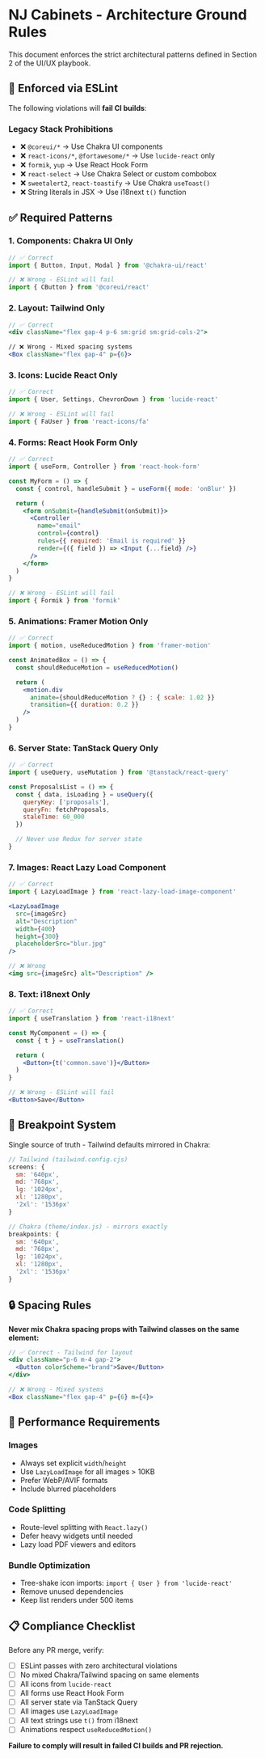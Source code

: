 # NJ Cabinets - Architecture Ground Rules

This document enforces the strict architectural patterns defined in Section 2 of the UI/UX playbook.

## 🚫 Enforced via ESLint

The following violations will **fail CI builds**:

### Legacy Stack Prohibitions
- ❌ `@coreui/*` → Use Chakra UI components
- ❌ `react-icons/*`, `@fortawesome/*` → Use `lucide-react` only
- ❌ `formik`, `yup` → Use React Hook Form
- ❌ `react-select` → Use Chakra Select or custom combobox
- ❌ `sweetalert2`, `react-toastify` → Use Chakra `useToast()`
- ❌ String literals in JSX → Use i18next `t()` function

## ✅ Required Patterns

### 1. Components: Chakra UI Only
```jsx
// ✅ Correct
import { Button, Input, Modal } from '@chakra-ui/react'

// ❌ Wrong - ESLint will fail
import { CButton } from '@coreui/react'
```

### 2. Layout: Tailwind Only
```jsx
// ✅ Correct
<div className="flex gap-4 p-6 sm:grid sm:grid-cols-2">

// ❌ Wrong - Mixed spacing systems
<Box className="flex gap-4" p={6}>
```

### 3. Icons: Lucide React Only
```jsx
// ✅ Correct
import { User, Settings, ChevronDown } from 'lucide-react'

// ❌ Wrong - ESLint will fail
import { FaUser } from 'react-icons/fa'
```

### 4. Forms: React Hook Form Only
```jsx
// ✅ Correct
import { useForm, Controller } from 'react-hook-form'

const MyForm = () => {
  const { control, handleSubmit } = useForm({ mode: 'onBlur' })

  return (
    <form onSubmit={handleSubmit(onSubmit)}>
      <Controller
        name="email"
        control={control}
        rules={{ required: 'Email is required' }}
        render={({ field }) => <Input {...field} />}
      />
    </form>
  )
}

// ❌ Wrong - ESLint will fail
import { Formik } from 'formik'
```

### 5. Animations: Framer Motion Only
```jsx
// ✅ Correct
import { motion, useReducedMotion } from 'framer-motion'

const AnimatedBox = () => {
  const shouldReduceMotion = useReducedMotion()

  return (
    <motion.div
      animate={shouldReduceMotion ? {} : { scale: 1.02 }}
      transition={{ duration: 0.2 }}
    />
  )
}
```

### 6. Server State: TanStack Query Only
```jsx
// ✅ Correct
import { useQuery, useMutation } from '@tanstack/react-query'

const ProposalsList = () => {
  const { data, isLoading } = useQuery({
    queryKey: ['proposals'],
    queryFn: fetchProposals,
    staleTime: 60_000
  })

  // Never use Redux for server state
}
```

### 7. Images: React Lazy Load Component
```jsx
// ✅ Correct
import { LazyLoadImage } from 'react-lazy-load-image-component'

<LazyLoadImage
  src={imageSrc}
  alt="Description"
  width={400}
  height={300}
  placeholderSrc="blur.jpg"
/>

// ❌ Wrong
<img src={imageSrc} alt="Description" />
```

### 8. Text: i18next Only
```jsx
// ✅ Correct
import { useTranslation } from 'react-i18next'

const MyComponent = () => {
  const { t } = useTranslation()

  return (
    <Button>{t('common.save')}</Button>
  )
}

// ❌ Wrong - ESLint will fail
<Button>Save</Button>
```

## 🎯 Breakpoint System

Single source of truth - Tailwind defaults mirrored in Chakra:

```js
// Tailwind (tailwind.config.cjs)
screens: {
  sm: '640px',
  md: '768px',
  lg: '1024px',
  xl: '1280px',
  '2xl': '1536px'
}

// Chakra (theme/index.js) - mirrors exactly
breakpoints: {
  sm: '640px',
  md: '768px',
  lg: '1024px',
  xl: '1280px',
  '2xl': '1536px'
}
```

## 🔒 Spacing Rules

**Never mix Chakra spacing props with Tailwind classes on the same element:**

```jsx
// ✅ Correct - Tailwind for layout
<div className="p-6 m-4 gap-2">
  <Button colorScheme="brand">Save</Button>
</div>

// ❌ Wrong - Mixed systems
<Box className="flex gap-4" p={6} m={4}>
```

## 🚀 Performance Requirements

### Images
- Always set explicit `width`/`height`
- Use `LazyLoadImage` for all images > 10KB
- Prefer WebP/AVIF formats
- Include blurred placeholders

### Code Splitting
- Route-level splitting with `React.lazy()`
- Defer heavy widgets until needed
- Lazy load PDF viewers and editors

### Bundle Optimization
- Tree-shake icon imports: `import { User } from 'lucide-react'`
- Remove unused dependencies
- Keep list renders under 500 items

## 📋 Compliance Checklist

Before any PR merge, verify:

- [ ] ESLint passes with zero architectural violations
- [ ] No mixed Chakra/Tailwind spacing on same elements
- [ ] All icons from `lucide-react`
- [ ] All forms use React Hook Form
- [ ] All server state via TanStack Query
- [ ] All images use `LazyLoadImage`
- [ ] All text strings use `t()` from i18next
- [ ] Animations respect `useReducedMotion()`

**Failure to comply will result in failed CI builds and PR rejection.**
